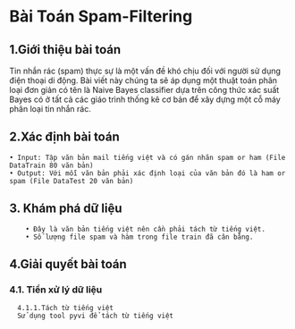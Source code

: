 # Bài Toán Spam-Filtering 

## 1.Giới thiệu bài toán 

Tin nhắn rác (spam) thực sự là một vấn đề khó chịu đối với người sử dụng điện thoại di động. Bài viết này chúng ta sẽ áp dụng một thuật toán phân loại đơn giản có tên là Naive Bayes classifier dựa trên công thức xác suất Bayes có ở tất cả các giáo trình thống kê cơ bản để xây dựng một cỗ máy phân loại tin nhắn rác.

## 2.Xác định bài toán

	• Input: Tập văn bản mail tiếng việt và có gán nhãn spam or ham (File DataTrain 80 văn bản)
	• Output: Với mỗi văn bản phải xác định loại của văn bản đó là ham or spam (File DataTest 20 văn bản) 

## 3. Khám phá dữ liệu

        • Đây là văn bản tiếng việt nên cần phải tách từ tiếng việt.
        • Số lượng file spam và hàm trong file train đã cân bằng.

## 4.Giải quyết bài toán 

### 4.1. Tiền xử lý dữ liệu

      4.1.1.Tách từ tiếng việt
      Sử dụng tool pyvi để tách từ tiếng việt 
	
	
